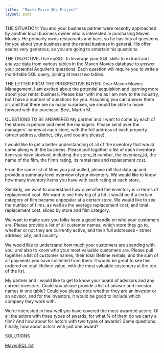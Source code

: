 ```yaml
---
title:  "Maven Movie SQL Project"
layout: post
---
```


THE SITUATION:
You and your business partner were recently approached by another local business owner who is interested in purchasing Maven Movies. He primarily owns restaurants and bars, so he has lots of questions for you about your business and the rental business in general. His offer seems very generous, so you are going to entertain his questions.

THE OBJECTIVE:
Use mySQL to leverage your SQL skills to extract and analyze data from various tables in the Maven Movies database to answer your potential Acquirer’s questions. Each question will require you to write a multi-table SQL query, joining at least two tables.

THE LETTER FROM THE PROSPECTIVE BUYER:
Dear Maven Movies Management,
I am excited about the potential acquisition and learning more about your rental business. Please bear with me as I am new to the industry, but I have a number of questions for you. Assuming you can answer them all,
and that there are no major surprises, we should be able to move forward with the purchase.
Best,
Martin M.

QUESTIONS TO BE ANSWERED
My partner and I want to come by each of the stores in person and meet the managers. Please send over the managers’ names at each store, with the full address of each property (street address, district, city, and
country please).

I would like to get a better understanding of all of the inventory that would come along with the business. Please pull together a list of each inventory item you have stocked, including the store_id number, the
inventory_id, the name of the film, the film’s rating, its rental rate and replacement cost.

From the same list of films you just pulled, please roll that data up and provide a summary level overview ofyour inventory. We would like to know how many inventory items you have with each rating at each store.

Similarly, we want to understand how diversified the inventory is in terms of replacement cost. We want to see how big of a hit it would be if a certain category of film became unpopular at a certain store. We would like to see the number of films, as well as the average replacement cost, and total replacement cost, sliced by store and film category.

We want to make sure you folks have a good handle on who your customers are. Please provide a list of all customer names, which store they go to, whether or not they are currently active, and their full addresses – street address, city, and country.

We would like to understand how much your customers are spending with you, and also to know who your most valuable customers are. Please pull together a list of customer names, their total lifetime rentals, and the sum of all payments you have collected from them. It would be great to see this ordered on total lifetime value, with the most valuable customers at the top of the list.

My partner and I would like to get to know your board of advisors and any current investors. Could you please provide a list of advisor and investor names in one table? Could you please note whether they are an
investor or an advisor, and for the investors, it would be good to include which company they work with.

We're interested in how well you have covered the most-awarded actors. Of all the actors with three types of awards, for what % of them do we carry a film? And how about for actors with two types of awards? Same
questions. Finally, how about actors with just one award?

SOLUTIONS 

[MavenSQL.txt](https://github.com/Mugisha112/Mugisha112.github.io/files/12372126/MavenSQL.txt)
